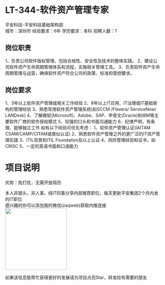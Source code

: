 # LT-344-软件资产管理专家
平安科技-平安科技基础架构部  
城市：深圳市 经验要求：6年 学历要求：本科  招聘人数：1

## 岗位职责
1、负责公司软件版权管理，包括合规性、安全性及技术的整体实践。
   2、建设公司软件资产生命周期管理体系和流程，实施相关管理工具。
   3、负责软件资产生命周期管理与运营，确保软件资产符合公司的政策、标准和管控要求。

## 岗位要求
1、3年以上软件资产管理或相关工作经验
   2、8年以上IT应用、IT治理或IT基础架构的管理经验
   3、熟悉常用软件资产管理系统(如SCCM /Flexera/ ServiceNow/ LANDesk)
   4、了解微软(Microsoft)、Adobe、SAP、甲骨文(Oracle)和IBM等主要软件厂商的软件授权模式
   5、较强的口头和书面沟通能力
   6、纪律严明，有条理、能够独立工作
   如有以下经验可优先考虑：
   1、软件资产管理认证(IAITAM CSAM/CAMP/CITAM或类似认证)
   2、熟悉软件资产管理之外的更广泛的IT资产管理实践
   3、ITIL背景和ITIL Foundation及以上认证
   4、风险管理经验和证书，如CRISC
   5、一定的英语书面和口语能力

# 项目说明

优势：免打扰，无需开放简历

本人非猎头，非人事，纯IT同事分享内部推荐职位，每天更新平安集团2个月内发的IT职位  
感兴趣的你可以添加我的微信(zaqweb)获取内推连接  
<img src="https://github.com/zaqweb/PA-IT-JOBS/blob/master/WechatICode.jpeg"  height="200" width="200">

如果该信息能帮忙获得更好的发展请为项目点亮Star，转发给有需要的朋友




